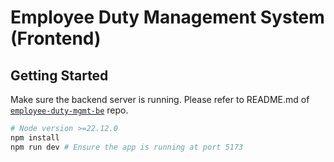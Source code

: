# Employee Duty Management System (Frontend)

## Getting Started

Make sure the backend server is running. Please refer to README.md of [`employee-duty-mgmt-be`](https://github.com/yting27/employee-duty-mgmt-be) repo.

```bash
# Node version >=22.12.0
npm install
npm run dev # Ensure the app is running at port 5173
```
